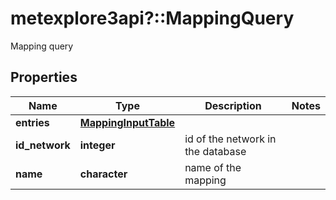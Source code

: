 # metexplore3api?::MappingQuery

Mapping query

## Properties
Name | Type | Description | Notes
------------ | ------------- | ------------- | -------------
**entries** | [**MappingInputTable**](MappingInputTable.md) |  | 
**id_network** | **integer** | id of the network in the database | 
**name** | **character** | name of the mapping | 


